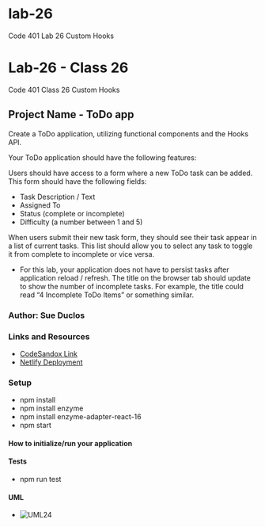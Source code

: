 # lab-26
Code 401 Lab 26 Custom Hooks

# Lab-26 - Class 26

Code 401 Class 26 Custom Hooks

## Project Name - ToDo app

Create a ToDo application, utilizing functional components and the Hooks API.

Your ToDo application should have the following features:

Users should have access to a form where a new ToDo task can be added. This form should have the following fields:

* Task Description / Text
* Assigned To
* Status (complete or incomplete)
* Difficulty (a number between 1 and 5)

When users submit their new task form, they should see their task appear in a list of current tasks. This list should allow you to select any task to toggle it from complete to incomplete or vice versa.

* For this lab, your application does not have to persist tasks after application reload / refresh.
The title on the browser tab should update to show the number of incomplete tasks. For example, the title could read “4 Incomplete ToDo Items” or something similar.

### Author: Sue Duclos

### Links and Resources

- [CodeSandox Link](https://codesandbox.io/s/lab-26-custom-hooks-3xoi0?file=/src/App.js)
- [Netlify Deployment](www.abc.com)

### Setup

* npm install
* npm install enzyme
* npm install enzyme-adapter-react-16
* npm start

#### How to initialize/run your application

#### Tests

- npm run test

#### UML

- ![UML24](https://github.com/sueduclos-401-advanced-javascript/lab-26/blob/master/assets/lab-26-uml.png)
